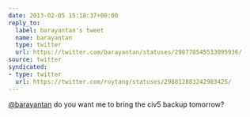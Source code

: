 ```yaml
---
date: 2013-02-05 15:18:37+00:00
reply_to:
  label: barayantan's tweet
  name: barayantan
  type: twitter
  url: https://twitter.com/barayantan/statuses/298778545533095936/
source: twitter
syndicated:
- type: twitter
  url: https://twitter.com/roytang/statuses/298812883242983425/
---
```


[@barayantan](https://twitter.com/barayantan/) do you want me to bring the civ5 backup tomorrow?
